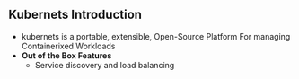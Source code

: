 ## Kubernets Introduction
* kubernets is a portable, extensible, Open-Source Platform For managing Containerixed Workloads
* **Out of the Box Features**
    * Service discovery and load balancing